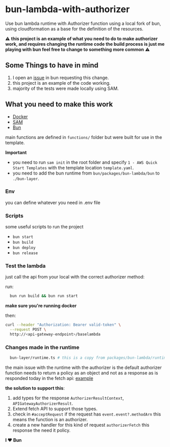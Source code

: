 # bun-lambda-with-authorizer
Use bun lambda runtime with Authorizer function using a local fork of bun, using cloudformation as a base for the definition of the resources.

⚠️ **this project is an example of what you need to do to make authorizer work, and requires changing the runtime code the build process is just me playing with bun feel free to change to something more common** ⚠️

## Some Things to have in mind
1. I open an [issue](https://github.com/oven-sh/bun/issues/14139) in bun requesting this change.
2. this project is an example of the code working.
3. majority of the tests were made locally using SAM.

## What you need to make this work

- [Docker](https://www.docker.com/products/docker-desktop/)
- [SAM](https://docs.aws.amazon.com/serverless-application-model/latest/developerguide/serverless-getting-started.html)
- [Bun](https://bun.sh/docs/installation) 

main functions are defined in `functions/` folder but were built for use in the template.

**Important**
- you need to run `sam init` in the root folder and specify `1 - AWS Quick Start Templates` with the template location `template.yaml`.
- you need to add the bun runtime from `bun/packages/bun-lambda/bun` to `./bun-layer`.
  
### Env
you can define whatever you need in .env file

### Scripts 
some useful scripts to run the project

- `bun start` 
- `bun build` 
- `bun deploy` 
- `bun release` 

### Test the lambda
just call the api from your local with the correct authorizer method:

run: 
```bash
  bun run build && bun run start
```
**make sure you're running docker**

then:

```bash
curl --header "Authorization: Bearer valid-token" \
  --request POST \
  http://<api-gateway-endpoint>/baselambda 
```

### Changes made in the runtime 

```bash
  bun-layer/runtime.ts # this is a copy from packages/bun-lambda/runtime.ts
``` 

the main issue with the runtime with the authorizer is the default authorizer function needs to return a policy as an object and not as a response as is responded today in the fetch api: [example](https://docs.aws.amazon.com/apigateway/latest/developerguide/api-gateway-lambda-authorizer-output.html)

**the solution to support this**:

1. add types for the response `AuthorizerResultContext`, `APIGatewayAuthorizerResult`.
2. Extend fetch API to support those types.
3. check in `#acceptRequest` if the request has `event.event?.methodArn` this means the function is an authorizer.
4. create a new handler for this kind of request `authorizerFetch` this response the need it policy.


**I ❤️ Bun**
